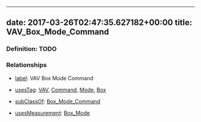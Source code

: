 
---
date: 2017-03-26T02:47:35.627182+00:00
title: VAV_Box_Mode_Command
---
### Definition: TODO

### Relationships

* [label](http://www.w3.org/2000/01/rdf-schema#label): VAV Box Mode Command

* [usesTag](https://brickschema.org/schema/1.0/BrickFrame#usesTag): [VAV](https://brickschema.org/schema/1.0/BrickTag#VAV), [Command](https://brickschema.org/schema/1.0/BrickTag#Command), [Mode](https://brickschema.org/schema/1.0/BrickTag#Mode), [Box](https://brickschema.org/schema/1.0/BrickTag#Box)

* [subClassOf](http://www.w3.org/2000/01/rdf-schema#subClassOf): [Box_Mode_Command](https://brickschema.org/schema/1.0/Brick#Box_Mode_Command)

* [usesMeasurement](https://brickschema.org/schema/1.0/BrickFrame#usesMeasurement): [Box_Mode](https://brickschema.org/schema/1.0/Brick#Box_Mode)
